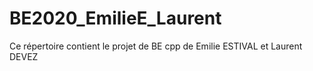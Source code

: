 # BE2020_EmilieE_Laurent
Ce répertoire contient le projet de BE cpp de Emilie ESTIVAL et Laurent DEVEZ
